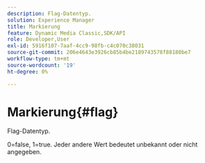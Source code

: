 ```yaml
---
description: Flag-Datentyp.
solution: Experience Manager
title: Markierung
feature: Dynamic Media Classic,SDK/API
role: Developer,User
exl-id: 5916f107-7aaf-4cc9-98fb-c4c070c38031
source-git-commit: 206e4643e3926cb85b4be2189743578f88180be7
workflow-type: tm+mt
source-wordcount: '19'
ht-degree: 0%

---
```


# Markierung{#flag}

Flag-Datentyp.

0=false, 1=true. Jeder andere Wert bedeutet unbekannt oder nicht angegeben.
